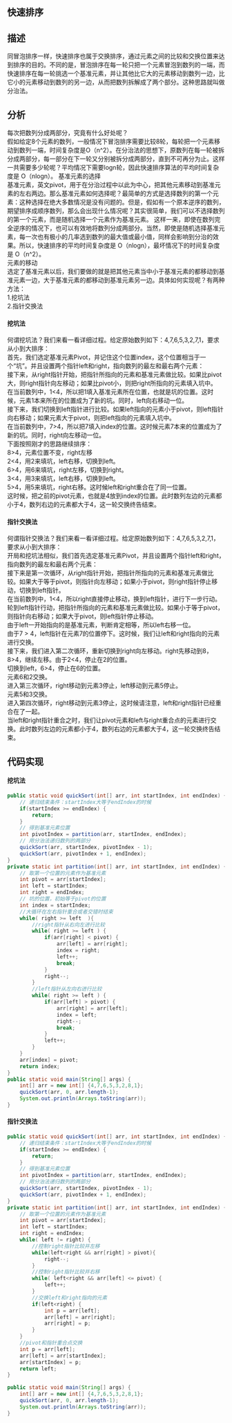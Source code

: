 ## 快速排序 
## 描述 
同冒泡排序一样，快速排序也属于交换排序，通过元素之间的比较和交换位置来达到排序的目的。不同的是，冒泡排序在每一轮只把一个元素冒泡到数列的一端，而快速排序在每一轮挑选一个基准元素，并让其他比它大的元素移动到数列一边，比它小的元素移动到数列的另一边，从而把数列拆解成了两个部分。这种思路就叫做分治法。
## 分析 
每次把数列分成两部分，究竟有什么好处呢？  
假如给定8个元素的数列，一般情况下冒泡排序需要比较8轮，每轮把一个元素移动到数列一端，时间复杂度是O（n^2）。在分治法的思想下，原数列在每一轮被拆分成两部分，每一部分在下一轮又分别被拆分成两部分，直到不可再分为止。这样一共需要多少轮呢？平均情况下需要logn轮，因此快速排序算法的平均时间复杂度是 O（nlogn）。
基准元素的选择  
基准元素，英文pivot，用于在分治过程中以此为中心，把其他元素移动到基准元素的左右两边。那么基准元素如何选择呢？最简单的方式是选择数列的第一个元素：这种选择在绝大多数情况是没有问题的。但是，假如有一个原本逆序的数列，期望排序成顺序数列，那么会出现什么情况呢？其实很简单，我们可以不选择数列的第一个元素，而是随机选择一个元素作为基准元素。
这样一来，即使在数列完全逆序的情况下，也可以有效地将数列分成两部分。当然，即使是随机选择基准元素，每一次也有极小的几率选到数列的最大值或最小值，同样会影响到分治的效果。所以，快速排序的平均时间复杂度是 O（nlogn），最坏情况下的时间复杂度是 O（n^2）。  
元素的移动  
选定了基准元素以后，我们要做的就是把其他元素当中小于基准元素的都移动到基准元素一边，大于基准元素的都移动到基准元素另一边。具体如何实现呢？有两种方法：  
1.挖坑法  
2.指针交换法 
#### 挖坑法
何谓挖坑法？我们来看一看详细过程。给定原始数列如下：4,7,6,5,3,2,7,1，要求从小到大排序：  
首先，我们选定基准元素Pivot，并记住这个位置index，这个位置相当于一个“坑”。并且设置两个指针left和right，指向数列的最左和最右两个元素：  
接下来，从right指针开始，把指针所指向的元素和基准元素做比较。如果比pivot大，则right指针向左移动；如果比pivot小，则把right所指向的元素填入坑中。  
在当前数列中，1<4，所以把1填入基准元素所在位置，也就是坑的位置。这时候，元素1本来所在的位置成为了新的坑。同时，left向右移动一位。  
接下来，我们切换到left指针进行比较。如果left指向的元素小于pivot，则left指针向右移动；如果元素大于pivot，则把left指向的元素填入坑中。  
在当前数列中，7>4，所以把7填入index的位置。这时候元素7本来的位置成为了新的坑。同时，right向左移动一位。  
下面按照刚才的思路继续排序：  
8>4，元素位置不变，right左移  
2<4，用2来填坑，left右移，切换到left。  
6>4，用6来填坑，right左移，切换到right。  
3<4，用3来填坑，left右移，切换到left。  
5>4，用5来填坑，right右移。这时候left和right重合在了同一位置。  
这时候，把之前的pivot元素，也就是4放到index的位置。此时数列左边的元素都小于4，数列右边的元素都大于4，这一轮交换终告结束。  
#### 指针交换法 
何谓指针交换法？我们来看一看详细过程。给定原始数列如下：4,7,6,5,3,2,7,1，要求从小到大排序：  
开局和挖坑法相似，我们首先选定基准元素Pivot，并且设置两个指针left和right，指向数列的最左和最右两个元素：  
接下来是第一次循环，从right指针开始，把指针所指向的元素和基准元素做比较。如果大于等于pivot，则指针向左移动；如果小于pivot，则right指针停止移动，切换到left指针。  
在当前数列中，1<4，所以right直接停止移动，换到left指针，进行下一步行动。  
轮到left指针行动，把指针所指向的元素和基准元素做比较。如果小于等于pivot，则指针向右移动；如果大于pivot，则left指针停止移动。  
由于left一开始指向的是基准元素，判断肯定相等，所以left右移一位。  
由于7 > 4，left指针在元素7的位置停下。这时候，我们让left和right指向的元素进行交换。  
接下来，我们进入第二次循环，重新切换到right向左移动。right先移动到8，8>4，继续左移。由于2<4，停止在2的位置。  
切换到left，6>4，停止在6的位置。  
元素6和2交换。  
进入第三次循环，right移动到元素3停止，left移动到元素5停止。  
元素5和3交换。  
进入第四次循环，right移动到元素3停止，这时候请注意，left和right指针已经重合在了一起。  
当left和right指针重合之时，我们让pivot元素和left与right重合点的元素进行交换。此时数列左边的元素都小于4，数列右边的元素都大于4，这一轮交换终告结束。  
## 代码实现  
#### 挖坑法 
```Java
public static void quickSort(int[] arr, int startIndex, int endIndex) {
	// 递归结束条件：startIndex大等于endIndex的时候  
	if(startIndex >= endIndex) {       
		return;
	}
    // 得到基准元素位置
    int pivotIndex = partition(arr, startIndex, endIndex);
    // 用分治法递归数列的两部分
    quickSort(arr, startIndex, pivotIndex - 1);
    quickSort(arr, pivotIndex + 1, endIndex);
}
private static int partition(int[] arr, int startIndex, int endIndex) {
	// 取第一个位置的元素作为基准元素
    int pivot = arr[startIndex];
    int left = startIndex;    
	int right = endIndex;
    // 坑的位置，初始等于pivot的位置
    int index = startIndex;
	//大循环在左右指针重合或者交错时结束
    while( right >= left  ){
        //right指针从右向左进行比较
        while( right >= left ) {
            if(arr[right] < pivot) {
                arr[left] = arr[right];
                index = right;
                left++;
                break;
            }
            right--;
        }
		//left指针从左向右进行比较
        while( right >= left ) {
            if(arr[left] > pivot) {
                arr[right] = arr[left];
                index = left;
                right--;
                break;
            }
            left++;
        }
    }
    arr[index] = pivot;
    return index;
}
public static void main(String[] args) {
	int[] arr = new int[] {4,7,6,5,3,2,8,1};
	quickSort(arr, 0, arr.length-1);
	System.out.println(Arrays.toString(arr));
}
```
#### 指针交换法 
```Java 
public static void quickSort(int[] arr, int startIndex, int endIndex) {
	// 递归结束条件：startIndex大等于endIndex的时候  
	if(startIndex >= endIndex) {       
		return;
	}
    // 得到基准元素位置
    int pivotIndex = partition(arr, startIndex, endIndex);
    // 用分治法递归数列的两部分
    quickSort(arr, startIndex, pivotIndex - 1);
    quickSort(arr, pivotIndex + 1, endIndex);
}
private static int partition(int[] arr, int startIndex, int endIndex) {
	// 取第一个位置的元素作为基准元素
    int pivot = arr[startIndex];
    int left = startIndex;
    int right = endIndex;
    while( left != right) {
        //控制right指针比较并左移
        while(left<right && arr[right] > pivot){
            right--;
        }
        //控制right指针比较并右移
        while( left<right && arr[left] <= pivot) {
            left++;
        }
        //交换left和right指向的元素
        if(left<right) {
            int p = arr[left];
            arr[left] = arr[right];
            arr[right] = p;
        }
    }
    //pivot和指针重合点交换
    int p = arr[left];
    arr[left] = arr[startIndex];
    arr[startIndex] = p;
    return left;
}

public static void main(String[] args) {
	int[] arr = new int[] {4,7,6,5,3,2,8,1};
	quickSort(arr, 0, arr.length-1);
	System.out.println(Arrays.toString(arr));
}
```
